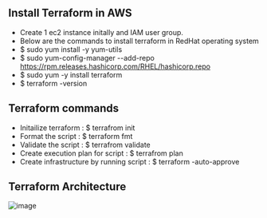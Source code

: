 ## Install Terraform in AWS
- Create 1 ec2 instance initally and IAM user group.
- Below are the commands to install terraform in RedHat operating system
- $ sudo yum install -y yum-utils
- $ sudo yum-config-manager --add-repo https://rpm.releases.hashicorp.com/RHEL/hashicorp.repo
- $ sudo yum -y install terraform
- $ terraform -version
## Terraform commands
- Initailize terraform : $ terrafrom init
- Format the script : $ terraform fmt
- Validate the script : $ terrafrom validate
- Create execution plan for script : $ terrafrom plan
- Create infrastructure by running script : $ terraform -auto-approve
## Terraform Architecture

![image](https://github.com/Abhinavcode13/DevOpsDrift-Daily/assets/126642111/74a58011-51c4-4478-90d4-b2a1b7813eee)

